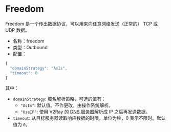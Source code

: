 # Freedom
Freedom 是一个传出数据协议，可以用来向任意网络发送（正常的） TCP 或 UDP 数据。

* 名称：freedom
* 类型：Outbound
* 配置：

```javascript
{
  "domainStrategy": "AsIs",
  "timeout": 0
}
```

其中：
* `domainStrategy`: 域名解析策略，可选的值有：
  * `"AsIs"`: 默认值。不作更改，由操作系统解析。
  * `"UseIP"`: 使用 V2Ray 的 [DNS 服务器](../04_dns.md)解析成 IP 之后再发送数据。
* `timeout`: 从目标服务器读取响应数据的时限，单位为秒，0 表示不限时。默认值为 `0`。
